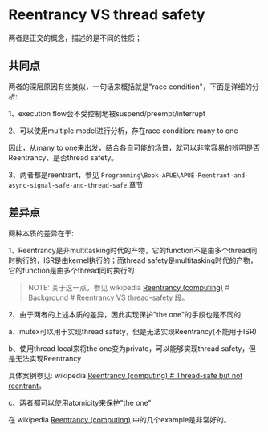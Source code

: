 # Reentrancy VS thread safety

两者是正交的概念，描述的是不同的性质；

## 共同点

两者的深层原因有些类似，一句话来概括就是"race condition"，下面是详细的分析:

1、execution  flow会不受控制地被suspend/preempt/interrupt

2、可以使用multiple model进行分析，存在race condition: many to one

因此，从many to one来出发，结合各自可能的场景，就可以非常容易的辨明是否Reentrancy、是否thread safety。

3、两者都是reentrant，参见 `Programming\Book-APUE\APUE-Reentrant-and-async-signal-safe-and-thread-safe` 章节

## 差异点

两种本质的差异在于:

1、Reentrancy是非multitasking时代的产物，它的function不是由多个thread同时执行的，ISR是由kernel执行的；而thread safety是multitasking时代的产物，它的function是由多个thread同时执行的

> NOTE: 关于这一点，参见 wikipedia [Reentrancy (computing)](https://en.wikipedia.org/wiki/Reentrancy_(computing)) # Background # Reentrancy VS thread-safety 段。

2、由于两者的上述本质的差异，因此实现保护"the one"的手段也是不同的

a、mutex可以用于实现thread safety，但是无法实现Reentrancy(不能用于ISR)

b、使用thread local来将the one变为private，可以能够实现thread safety，但是无法实现Reentrancy 

具体案例参见: wikipedia [Reentrancy (computing) # Thread-safe but not reentrant](https://en.wikipedia.org/wiki/Reentrancy_(computing)#Thread-safe_but_not_reentrant)。

c、两者都可以使用atomicity来保护"the one"



在 wikipedia [Reentrancy (computing)](https://en.wikipedia.org/wiki/Reentrancy_(computing)) 中的几个example是非常好的。